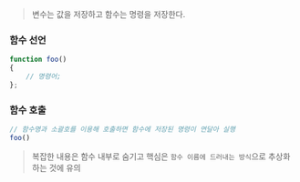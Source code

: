 
> 변수는 값을 저장하고
> 함수는 명령을 저장한다.

### 함수 선언

```js
function foo()
{
    // 명령어;
};
```

### 함수 호출

```js
// 함수명과 소괄호를 이용해 호출하면 함수에 저장된 명령이 연달아 실행
foo()
```

> 복잡한 내용은 함수 내부로 숨기고 핵심은 `함수 이름에 드러내는 방식`으로 추상화하는 것에 유의